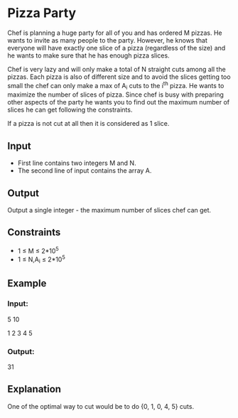 # Pizza Party

Chef is planning a huge party for all of you and has ordered M pizzas. He wants to invite as many people to the party. 
However, he knows that everyone will have exactly one slice of a pizza (regardless of the size) and he wants to make sure that he has enough pizza slices.

Chef is very lazy and will only make a total of N straight cuts among all the pizzas. 
Each pizza is also of different size and to avoid the slices getting too small the 
chef can only make a max of A<sub>i</sub> cuts to the i<sup>th</sup> pizza. 
He wants to maximize the number of slices of pizza. 
Since chef is busy with preparing other aspects of the party he wants you to find out the maximum number of slices he can get following the constraints.

If a pizza is not cut at all then it is considered as 1 slice.  

## Input

- First line contains two integers M and N. 
- The second line of input contains the array A.

## Output

Output a single integer - the maximum number of slices chef can get.

## Constraints

- 1 ≤ M ≤ 2*10<sup>5</sup>
- 1 ≤ N,A<sub>i</sub> ≤ 2*10<sup>5</sup>

## Example

### Input:

5 10

1 2 3 4 5

### Output:

31

## Explanation

One of the optimal way to cut would be to do {0, 1, 0, 4, 5} cuts.
